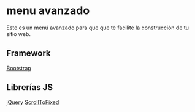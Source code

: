# menu avanzado
Este es un menú avanzado para que que te facilite la construcción de tu sitio web.
## Framework

[Bootstrap](http://getbootstrap.com)

## Librerías JS

[jQuery](https://jquery.com/download/)
[ScrollToFixed](https://github.com/bigspotteddog/ScrollToFixed)

